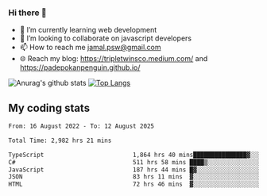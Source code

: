 ### Hi there 👋

<!--
**padepokanpenguin/padepokanpenguin** is a ✨ _special_ ✨ repository because its `README.md` (this file) appears on your GitHub profile.
-->

- 🌱 I’m currently learning  web development
- 👯 I’m looking to collaborate on javascript developers
- 📫 How to reach me jamal.psw@gmail.com
- 🌐 Reach my blog:
   https://tripletwinsco.medium.com/ and
   https://padepokanpenguin.github.io/

![Anurag's github stats](https://github-readme-stats.vercel.app/api?username=padepokanpenguin&count_private=true&disable_animations=false&show_icons=true&theme=default)
[![Top Langs](https://github-readme-stats.vercel.app/api/top-langs/?username=padepokanpenguin&theme=default&layout=compact)](https://github.com/padepokanpenguin)

## My coding stats

<!--START_SECTION:waka-->

```txt
From: 16 August 2022 - To: 12 August 2025

Total Time: 2,982 hrs 21 mins

TypeScript                         1,864 hrs 40 mins███████████████▓░░░░░░░░░   62.52 %
C#                                 511 hrs 58 mins ████▒░░░░░░░░░░░░░░░░░░░░   17.17 %
JavaScript                         187 hrs 44 mins █▓░░░░░░░░░░░░░░░░░░░░░░░   06.30 %
JSON                               83 hrs 11 mins  ▓░░░░░░░░░░░░░░░░░░░░░░░░   02.79 %
HTML                               72 hrs 46 mins  ▓░░░░░░░░░░░░░░░░░░░░░░░░   02.44 %
```

<!--END_SECTION:waka-->


